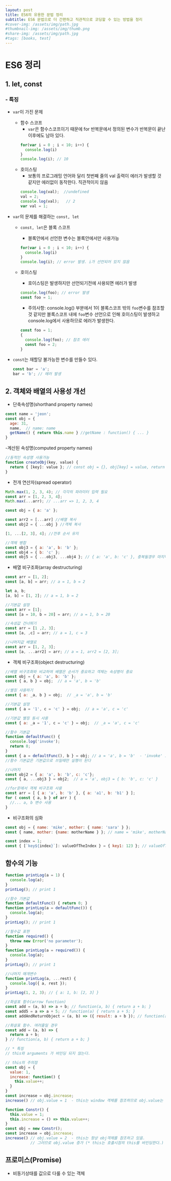 ```yaml
---
layout: post
title: ES6의 유용한 문법 정리
subtitle: ES6 문법으로 더 간편하고 직관적으로 코딩할 수 있는 방법을 정리
#cover-img: /assets/img/path.jpg
#thumbnail-img: /assets/img/thumb.png
#share-img: /assets/img/path.jpg
#tags: [books, test]
---
```


# ES6 정리

## 1. let, const

### - 특징
- `var`이 가진 문제
  - 함수 스코프
    - `var`은 함수스코프이기 때문에 for 반복문에서 정의된 변수가 반복문이 끝난 이후에도 남아 있다.
    ````javascript
    for(var i = 0 ; i < 10; i++) {
      console.log(i)
    }
    console.log(i); // 10
    ````
  - 호이스팅
    - 보통의 프로그래밍 언어와 달리 첫번째 줄의 val 출력이 에러가 발생할 것 같지만 에러없이 동작한다. 직관적이지 않음
    ````javascript
    console.log(val);  //undefined
    val = 2;
    console.log(val);   // 2
    var val = 1;
    ````

- `var`의 문제를 해결하는 `const, let`
  - `const, let`은 블록 스코프
    - 블록안에서 선언한 변수는 블록안에서만 사용가능
    ````javascript
    for(var i = 0 ; i < 10; i++) {
      console.log(i)
    }
    console.log(i); // error 발생. i가 선언되어 있지 않음
    ````

  - 호이스팅
    - 호이스팅은 발생하지만 선언되기전에 사용되면 에러가 발생
    ````javascript
    console.log(foo); // error 발생
    const foo = 1;
    ````
    - 주의사항: console.log() 부분에서 1이 블록스코프 밖의 `foo`변수를 참조할것 같지만 블록스코프 내에 `foo`변수 선언으로 인해 호이스팅이 발생하고 console.log에서 사용하므로 에러가 발생한다.
    ````javascript
    const foo = 1;
    {
      console.log(foo); // 참조 에러
      const foo = 2;
    }
    ````

- `const`는 재할당 불가능한 변수를 만들수 있다.
  ````javascript
  const bar = 'a';
  bar = 'b'; // 에러 발생
  ````


## 2. 객체와 배열의 사용성 개선

- 단축속성명(shorthand property names)
````javascript
const name = 'jeon';
const obj = {
  age: 31,
  name,  // name: name
  getName() { return this.name } //getName : function() { ... }
}
````

-계산된 속성명(computed property names)
````javascript
//동적인 속성명 사용가능
function createObj(key, value) {
  return { [key]: value }; // const obj = {}, obj[key] = value, return obj
}
````

- 전개 연산자(spread operator) 
````javascript
Math.max(1, 2, 3, 4); // 각각의 파라미터 입력 필요
const arr = [1, 2, 3, 4];
Math.max(...arr); // ...arr => 1, 2, 3, 4

const obj = { a: 'a' };

const arr2 = [...arr] //배열 복사
const obj2 = { ...obj } //객체 복사

[1, ...[2, 3], 4]; //전후 순서 유지

//객체 병합
const obj3 = { a: 'a', b: 'b' };
const obj4 = { b: 'c' };
const obj5 = { ...obj3, ...obj4 }; // { a: 'a', b: 'c' }, 중복될경우 마지막 속성 사용
````

- 배열 비구조화(array destructuring)
```` javascript
const arr = [1, 2];
const [a, b] = arr; // a = 1, b = 2

let a, b;
[a, b] = [1, 2]; // a = 1, b = 2

//기본값 설정
const arr = [1];
const [a = 10, b = 20] = arr; // a = 1, b = 20

//속성값 건너뛰기
const arr = [1 ,2, 3];
const [a, ,c] = arr; // a = 1, c = 3

//나머지값 배열로
const arr = [1, 2, 3];
const [a, ...arr2] = arr; // a = 1, arr2 = [2, 3];
````

- 객체 비구조화(object destructuring)
```` javascript
//배열 비구조화와 비교하여 배열은 순서가 중요하고 객체는 속성명이 중요
const obj = { a: 'a', b: 'b' };
const { a, b } = obj;  // a = 'a', b = 'b'

//별칭 사용하기
const { a: _a, b } = obj;  // _a = 'a', b = 'b'

//기본값 설정
const { a = '1', c = 'c' } = obj;  // a = 'a', c = 'c'

//기본값 별칭 동시 사용
const { a: _a = '1', c = 'c' } = obj;  // _a = 'a', c = 'c'

//함수 기본값
function defaultFunc() {
  console.log('invoke');
  return 0;
}
const { a = defaultFunc(), b } = obj; // a = 'a', b = 'b'  - 'invoke' 호출되지 않음
//함수 기본값은 기본값으로 쓰일때만 실행이 된다

//나머지
const obj2 = { a: 'a', b: 'b', c: 'c'};
const { a, ...obj3 } = obj2;  // a = 'a', obj3 = { b: 'b', c: 'c' }

//for문에서 객체 비구조화 사용
const arr = [ { a: 'a', b: 'b' }, { a: 'a1', b: 'b1' } ];
for ( const { a, b } of arr ) {
  //... a, b 변수 사용
}
````

- 비구조화의 심화
````javascript
const obj = { name: 'mike', mother: { name: 'sara' } };
const { name, mother: {name: motherName } }; // name = 'mike', motherName = 'sara'

const index = 1;
const { [`key${index}`]: valueOfTheIndex } = { key1: 123 }; // valueOfTheIndex = 123  - 계산된속성명을 사용할경우 별칭을 사용해야함
````


## 함수의 기능
````javascript
function printLog(a = 1) {
  console.log(a); 
}
printLog(); // print 1

//함수 기본값
function defaultFunc() { return 0; }
function printLog(a = defaultFunc()) {
  console.log(a);
}
printLog(); // print 1

//필수값 표현
function required() {
  throw new Error('no parameter');
}
function printLog(a = required()) {
  console.log(a);
}
printLog(); // print 1

//나머지 매개변수
function printLog(a, ...rest) {
  console.log({ a, rest });
}
printLog(1, 2, 3); // { a: 1, b: [2, 3] }

//화살표 함수(arrow function)
const add = (a, b) => a + b; // function(a, b) { return a + b; }
const add5 = a => a + 5; // function(a) { return a + 5; }
const addAndReturnObject = (a, b) => ({ result: a + b }); // function(a, b) { return { a + b };}

//화살표 함수. 여러줄일 경우
const add = (a, b) => {
  return a + b;
} // function(a, b) { return a + b; }

// * 특징
// this와 arguments 가 바인딩 되지 않는다.

// this의 주의점
const obj = {
  value: 1,
  increase: function() {
    this.value++;
  }
}
const increase = obj.increase;
increase() // obj.value = 1  - this는 window 객체를 참조하므로 obj.value는 증가하지 않음

function Constr() {
  this.value = 1;
  this.increase = () => this.value++;
}
const obj = new Constr();
const increase = obj.increase;
increase() // obj.value = 2  - this는 항상 obj객체를 참조하고 있음. 
           // 그러므로 obj.value 증가 (* this는 호출시점의 this를 바인딩한다.)
````

## 프로미스(Promise)

- 비동기상태를 값으로 다룰 수 있는 객체

